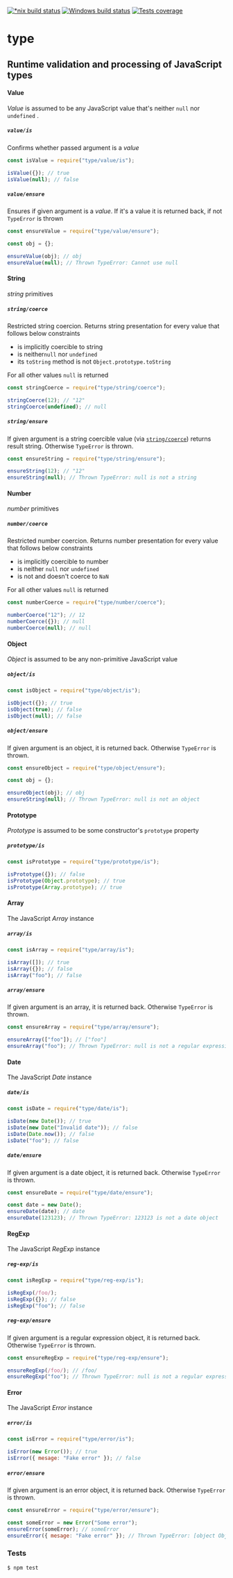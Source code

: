 [![*nix build status][nix-build-image]][nix-build-url]
[![Windows build status][win-build-image]][win-build-url]
[![Tests coverage][cov-image]][cov-url]

# type

## Runtime validation and processing of JavaScript types

#### Value

_Value_ is assumed to be any JavaScript value that's neither `null` nor `undefined` .

##### `value/is`

Confirms whether passed argument is a _value_

```javascript
const isValue = require("type/value/is");

isValue({}); // true
isValue(null); // false
```

##### `value/ensure`

Ensures if given argument is a _value_. If it's a value it is returned back, if not `TypeError` is thrown

```javascript
const ensureValue = require("type/value/ensure");

const obj = {};

ensureValue(obj); // obj
ensureValue(null); // Thrown TypeError: Cannot use null
```

#### String

_string_ primitives

##### `string/coerce`

Restricted string coercion. Returns string presentation for every value that follows below constraints

-   is implicitly coercible to string
-   is neither`null` nor `undefined`
-   its `toString` method is not `Object.prototype.toString`

For all other values `null` is returned

```javascript
const stringCoerce = require("type/string/coerce");

stringCoerce(12); // "12"
stringCoerce(undefined); // null
```

##### `string/ensure`

If given argument is a string coercible value (via [`string/coerce`](#stringcoerce)) returns result string.
Otherwise `TypeError` is thrown.

```javascript
const ensureString = require("type/string/ensure");

ensureString(12); // "12"
ensureString(null); // Thrown TypeError: null is not a string
```

#### Number

_number_ primitives

##### `number/coerce`

Restricted number coercion. Returns number presentation for every value that follows below constraints

-   is implicitly coercible to number
-   is neither `null` nor `undefined`
-   is not and doesn't coerce to `NaN`

For all other values `null` is returned

```javascript
const numberCoerce = require("type/number/coerce");

numberCoerce("12"); // 12
numberCoerce({}); // null
numberCoerce(null); // null
```

#### Object

_Object_ is assumed to be any non-primitive JavaScript value

##### `object/is`

```javascript
const isObject = require("type/object/is");

isObject({}); // true
isObject(true); // false
isObject(null); // false
```

##### `object/ensure`

If given argument is an object, it is returned back. Otherwise `TypeError` is thrown.

```javascript
const ensureObject = require("type/object/ensure");

const obj = {};

ensureObject(obj); // obj
ensureString(null); // Thrown TypeError: null is not an object
```

#### Prototype

_Prototype_ is assumed to be some constructor's `prototype` property

##### `prototype/is`

```javascript
const isPrototype = require("type/prototype/is");

isPrototype({}); // false
isPrototype(Object.prototype); // true
isPrototype(Array.prototype); // true
```

#### Array

The JavaScript _Array_ instance

##### `array/is`

```javascript
const isArray = require("type/array/is");

isArray([]); // true
isArray({}); // false
isArray("foo"); // false
```

##### `array/ensure`

If given argument is an array, it is returned back. Otherwise `TypeError` is thrown.

```javascript
const ensureArray = require("type/array/ensure");

ensureArray(["foo"]); // ["foo"]
ensureArray("foo"); // Thrown TypeError: null is not a regular expression object
```

#### Date

The JavaScript _Date_ instance

##### `date/is`

```javascript
const isDate = require("type/date/is");

isDate(new Date()); // true
isDate(new Date("Invalid date")); // false
isDate(Date.now()); // false
isDate("foo"); // false
```

##### `date/ensure`

If given argument is a date object, it is returned back. Otherwise `TypeError` is thrown.

```javascript
const ensureDate = require("type/date/ensure");

const date = new Date();
ensureDate(date); // date
ensureDate(123123); // Thrown TypeError: 123123 is not a date object
```

#### RegExp

The JavaScript _RegExp_ instance

##### `reg-exp/is`

```javascript
const isRegExp = require("type/reg-exp/is");

isRegExp(/foo/);
isRegExp({}); // false
isRegExp("foo"); // false
```

##### `reg-exp/ensure`

If given argument is a regular expression object, it is returned back. Otherwise `TypeError` is thrown.

```javascript
const ensureRegExp = require("type/reg-exp/ensure");

ensureRegExp(/foo/); // /foo/
ensureRegExp("foo"); // Thrown TypeError: null is not a regular expression object
```

#### Error

The JavaScript _Error_ instance

##### `error/is`

```javascript
const isError = require("type/error/is");

isError(new Error()); // true
isError({ mesage: "Fake error" }); // false
```

##### `error/ensure`

If given argument is an error object, it is returned back. Otherwise `TypeError` is thrown.

```javascript
const ensureError = require("type/error/ensure");

const someError = new Error("Some error");
ensureError(someError); // someError
ensureError({ mesage: "Fake error" }); // Thrown TypeError: [object Object] is not an error object
```

### Tests

    $ npm test

[nix-build-image]: https://semaphoreci.com/api/v1/medikoo-org/type/branches/master/shields_badge.svg
[nix-build-url]: https://semaphoreci.com/medikoo-org/type
[win-build-image]: https://ci.appveyor.com/api/projects/status/8nrtluuwsb5k9l8d?svg=true
[win-build-url]: https://ci.appveyor.com/api/project/medikoo/type
[cov-image]: https://img.shields.io/codecov/c/github/medikoo/type.svg
[cov-url]: https://codecov.io/gh/medikoo/type
